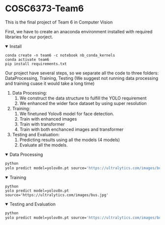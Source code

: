 # COSC6373-Team6
This is the final project of Team 6 in Computer Vision

First, we have to create an anaconda environment installed with required libraries for our porject.

<details open>
<summary>Install</summary>
  
```
conda create -n team6 -c notebook nb_conda_kernels
conda activate team6
pip install requirements.txt
```

</details>

Our project have several steps, so we separate all the code to three folders: DataProcessing, Training, Testing
(We suggest not running data processing and training cuase it would take a long time)
1. Data Processing: 
    1. We construct the data structure to fulfill the YOLO requirement 
    2. We enhanced the wider face dataset by using super resolution
2. Training:
    1. We finetuned Yolov8 model for face detection.
    2. Train with enhanced images
    3. Train with transformer
    4. Train with both enchanced images and transformer
3.  Testing and Evaluation:
    1. Predicting results using all the models (4 models)
    2. Evaluate all the models.


<details open>
<summary>Data Processing</summary>

```bash
python
yolo predict model=yolov8n.pt source='https://ultralytics.com/images/bus.jpg'
```

</details>

<details open>
<summary>Training</summary>

```
python
yolo predict model=yolov8n.pt source='https://ultralytics.com/images/bus.jpg'
```

</details>

</details>

<details open>
<summary>Testing and Evaluation</summary>

```bash
python
yolo predict model=yolov8n.pt source='https://ultralytics.com/images/bus.jpg'
```

</details>
